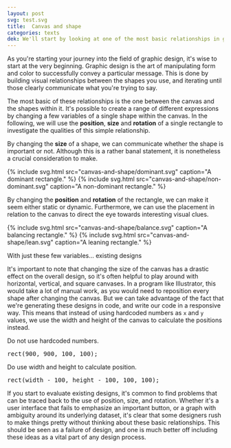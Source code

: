```yaml
---
layout: post
svg: test.svg
title:  Canvas and shape
categories: texts
dek: We'll start by looking at one of the most basic relationships in graphic design&#58; The relationship between the canvas and a single shape.
---
```


As you're starting your journey into the field of graphic design, it's wise to start at the very beginning. Graphic design is the art of manipulating form and color to successfully convey a particular message. This is done by building visual relationships between the shapes you use, and iterating until those clearly communicate what you're trying to say.

The most basic of these relationships is the one between the canvas and the shapes within it. It's possible to create a range of different expressions by changing a few variables of a single shape within the canvas. In the following, we will use the **position**, **size** and **rotation** of a
single rectangle to investigate the qualities of this simple relationship.

By changing the **size** of a shape, we can communicate whether the shape is important or not. Although this is a rather banal statement, it is nonetheless a crucial consideration to make.

<div class="two-grid">
  {% include svg.html src="canvas-and-shape/dominant.svg" caption="A dominant rectangle." %}
  {% include svg.html src="canvas-and-shape/non-dominant.svg" caption="A non-dominant rectangle." %}
</div>

By changing the **position** and **rotation** of the rectangle, we can make it seem either static or dynamic. Furthermore, we can use the placement in relation to the canvas to direct the eye towards interesting visual clues.

<div class="two-grid">
  {% include svg.html src="canvas-and-shape/balance.svg" caption="A balancing rectangle." %}
  {% include svg.html src="canvas-and-shape/lean.svg" caption="A leaning rectangle." %}
</div>

With just these few variables... existing designs

It's important to note that changing the size of the canvas has a drastic effect on the overall design, so it's often helpful to play around with horizontal, vertical, and square canvases. In a program like Illustrator, this would take a lot of manual work, as you would need to reposition every shape after changing the canvas. But we can take advantage of the fact that we're generating these designs in code, and write our code in a responsive way. This means that instead of using hardcoded numbers as `x` and `y` values, we use the width and height of the canvas to calculate the positions instead.

<div class="code-static media-width dont">
  <span class="caption">Do not use hardcoded numbers.</span>
  <pre>rect(900, 900, 100, 100);</pre>
</div>

<div class="code-static media-width do">
  <span class="caption">Do use width and height to calculate position.</span>
  <pre>rect(width - 100, height - 100, 100, 100);</pre>
</div>

If you start to evaluate existing designs, it's common to find problems that can be traced back to the use of position, size, and rotation. Whether it's a user interface that fails to emphasize an important button, or a graph with ambiguity around its underlying dataset, it's clear that some designers rush to make things pretty without thinking about these basic relationships. This should be seen as a failure of design, and one is much better off including these ideas as a vital part of any design process.
